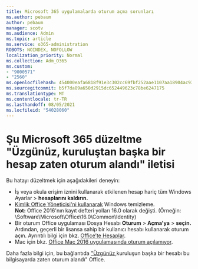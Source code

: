 ```yaml
---
title: Microsoft 365 uygulamalarda oturum açma sorunları
ms.author: pebaum
author: pebaum
manager: scotv
ms.audience: Admin
ms.topic: article
ms.service: o365-administration
ROBOTS: NOINDEX, NOFOLLOW
localization_priority: Normal
ms.collection: Adm_O365
ms.custom:
- "9000571"
- "2560"
ms.openlocfilehash: 454000eafa6818f91e3c302cc69fbf252aae1107aa18904ac93a4756d4db642b
ms.sourcegitcommit: b5f7da89a650d2915dc652449623c78be6247175
ms.translationtype: MT
ms.contentlocale: tr-TR
ms.lasthandoff: 08/05/2021
ms.locfileid: "54028060"
---
```

# <a name="fixing-the-microsoft-365-apps-sorry-another-account-from-your-organization-is-already-signed-in-message"></a>Şu Microsoft 365 düzeltme "Üzgünüz, kuruluştan başka bir hesap zaten oturum alandı" iletisi

Bu hatayı düzeltmek için aşağıdakileri deneyin:

- İş veya okula erişim iznini kullanarak etkilenen hesap hariç tüm Windows Ayarlar > **hesaplarını kaldırın.**
- [Kimlik Office Yöneticisi'ni kullanarak](https://docs.microsoft.com/office/troubleshoot/error-messages/another-account-already-signed-in#step-3-clear-cached-credentials-on-the-computer) Windows temizleme.<br/>
    **Not:** Office 2016'nın kayıt defteri yolları 16.0 olarak değişti. (Örneğin: \Software\Microsoft\Office\16.0\Common\Identity\)
- Bir oturum Office uygulaması Dosya Hesabı **Oturum**  >  **Açma'ya**  >  **seçin.** Ardından, geçerli bir lisansa sahip bir kullanıcı hesabı kullanarak oturum açın. Ayrıntılı bilgi için bkz. [Office’te Hesaplar](https://support.office.com/article/accounts-in-office-628ea040-f265-49de-b986-be09c3ebf8a9).
- Mac için bkz. [Office Mac 2016 uygulamasında oturum açılamıyor](https://docs.microsoft.com/office365/troubleshoot/authentication/sign-in-to-office-2016-for-mac-fail).

Daha fazla bilgi için, bu bağlantıda ["Üzgünüz,](https://docs.microsoft.com/office/troubleshoot/error-messages/another-account-already-signed-in)kuruluşun başka bir hesabı bu bilgisayarda zaten oturum alandı" Office.